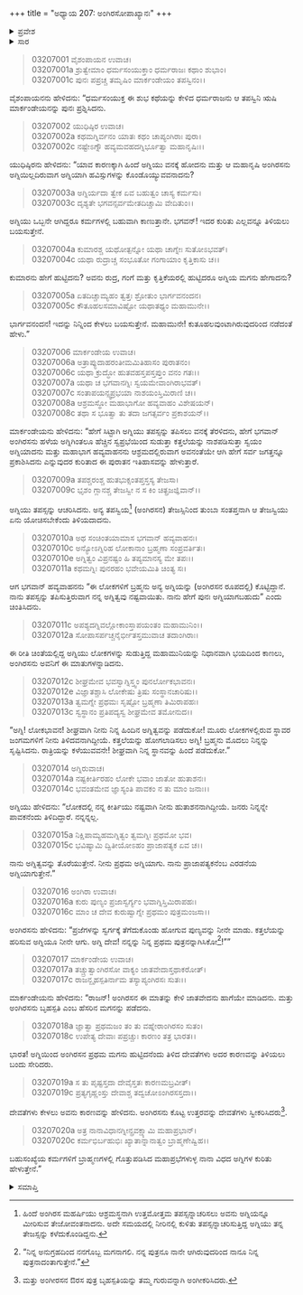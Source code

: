 +++
title = "ಅಧ್ಯಾಯ 207: ಅಂಗಿರಸೋಪಾಖ್ಯಾನಃ"
+++

<details><summary>ಪ್ರವೇಶ</summary>


।।   ಓಂ ಓಂ ನಮೋ ನಾರಾಯಣಾಯ।।   ಶ್ರೀ ವೇದವ್ಯಾಸಾಯ ನಮಃ ।।

ಶ್ರೀ ಕೃಷ್ಣದ್ವೈಪಾಯನ ವೇದವ್ಯಾಸ ವಿರಚಿತ  

**ಶ್ರೀ ಮಹಾಭಾರತ**

**ಆರಣ್ಯಕ ಪರ್ವ**

**ಮಾರ್ಕಂಡೇಯಸಮಸ್ಯಾ ಪರ್ವ**

**ಅಧ್ಯಾಯ 207**

</details>


<details><summary>ಸಾರ</summary>

ಯುಧಿಷ್ಠಿರನು ಕೇಳಲು ಮಾರ್ಕಂಡೇಯನು ಅಗ್ನಿ ಮತ್ತು ಸ್ಕಂದರ ಕುರಿತು ಕಥೆಯನ್ನು ಪ್ರಾರಂಭಿಸಿದುದು (1-8). ಅಗ್ನಿಯನ್ನು ಅಂಗಿರಸನು ತನ್ನ ಔರಸಪುತ್ರನನ್ನಾಗಿ ಸ್ವೀಕರಿಸಿದುದು (9-20).

</details>


> 03207001 ವೈಶಂಪಾಯನ ಉವಾಚ।  
03207001a ಶ್ರುತ್ವೇಮಾಂ ಧರ್ಮಸಂಯುಕ್ತಾಂ ಧರ್ಮರಾಜಃ ಕಥಾಂ ಶುಭಾಂ।  
03207001c ಪುನಃ ಪಪ್ರಚ್ಚ ತಮೃಷಿಂ ಮಾರ್ಕಂಡೇಯಂ ತಪಸ್ವಿನಂ।।

ವೈಶಂಪಾಯನನು ಹೇಳಿದನು: “ಧರ್ಮಸಂಯುಕ್ತ ಈ ಶುಭ ಕಥೆಯನ್ನು ಕೇಳಿದ ಧರ್ಮರಾಜನು ಆ ತಪಸ್ವಿನಿ ಋಷಿ ಮಾರ್ಕಂಡೇಯನನ್ನು ಪುನಃ ಪ್ರಶ್ನಿಸಿದನು.

> 03207002 ಯುಧಿಷ್ಠಿರ ಉವಾಚ।  
03207002a ಕಥಮಗ್ನಿರ್ವನಂ ಯಾತಃ ಕಥಂ ಚಾಪ್ಯಂಗಿರಾಃ ಪುರಾ।  
03207002c ನಷ್ಟೇಽಗ್ನೌ ಹವ್ಯಮವಹದಗ್ನಿರ್ಭೂತ್ವಾ ಮಹಾನೃಷಿಃ।।

ಯುಧಿಷ್ಠಿರನು ಹೇಳಿದನು: “ಯಾವ ಕಾರಣಕ್ಕಾಗಿ ಹಿಂದೆ ಅಗ್ನಿಯು ವನಕ್ಕೆ ಹೋದನು ಮತ್ತು ಆ ಮಹಾನೃಷಿ ಅಂಗಿರಸನು ಅಗ್ನಿಯಿಲ್ಲದಿರುವಾಗ ಅಗ್ನಿಯಾಗಿ ಹವಿಸ್ಸುಗಳನ್ನು ಕೊಂಡೊಯ್ಯುವವನಾದನು?

> 03207003a ಅಗ್ನಿರ್ಯದಾ ತ್ವೇಕ ಏವ ಬಹುತ್ವಂ ಚಾಸ್ಯ ಕರ್ಮಸು।  
03207003c ದೃಶ್ಯತೇ ಭಗವನ್ಸರ್ವಮೇತದಿಚ್ಚಾಮಿ ವೇದಿತುಂ।।

ಅಗ್ನಿಯು ಒಬ್ಬನೇ ಆಗಿದ್ದರೂ ಕರ್ಮಗಳಲ್ಲಿ ಬಹುವಾಗಿ ಕಾಣುತ್ತಾನೇ. ಭಗವನ್! ಇದರ ಕುರಿತು ಎಲ್ಲವನ್ನೂ ತಿಳಿಯಲು ಬಯಸುತ್ತೇನೆ.

> 03207004a ಕುಮಾರಶ್ಚ ಯಥೋತ್ಪನ್ನೋ ಯಥಾ ಚಾಗ್ನೇಃ ಸುತೋಽಭವತ್।  
03207004c ಯಥಾ ರುದ್ರಾಚ್ಚ ಸಂಭೂತೋ ಗಂಗಾಯಾಂ ಕೃತ್ತಿಕಾಸು ಚ।।

ಕುಮಾರನು ಹೇಗೆ ಹುಟ್ಟಿದನು? ಅವನು ರುದ್ರ, ಗಂಗೆ ಮತ್ತು ಕೃತ್ತಿಕೆಯರಲ್ಲಿ ಹುಟ್ಟಿದರೂ ಅಗ್ನಿಯ ಮಗನು ಹೇಗಾದನು?

> 03207005a ಏತದಿಚ್ಚಾಮ್ಯಹಂ ತ್ವತ್ತಃ ಶ್ರೋತುಂ ಭಾರ್ಗವನಂದನ।  
03207005c ಕೌತೂಹಲಸಮಾವಿಷ್ಟೋ ಯಥಾತಥ್ಯಂ ಮಹಾಮುನೇ।।

ಭಾರ್ಗವನಂದನ! ಇದನ್ನು ನಿನ್ನಿಂದ ಕೇಳಲು ಬಯಸುತ್ತೇನೆ. ಮಹಾಮುನೇ! ಕುತೂಹಲವುಂಟಾಗಿರುವುದರಿಂದ ನಡೆದಂತೆ ಹೇಳು.”

> 03207006 ಮಾರ್ಕಂಡೇಯ ಉವಾಚ।  
03207006a ಅತ್ರಾಪ್ಯುದಾಹರಂತೀಮಮಿತಿಹಾಸಂ ಪುರಾತನಂ।  
03207006c ಯಥಾ ಕ್ರುದ್ಧೋ ಹುತವಹಸ್ತಪಸ್ತಪ್ತುಂ ವನಂ ಗತಃ।।  
03207007a ಯಥಾ ಚ ಭಗವಾನಗ್ನಿಃ ಸ್ವಯಮೇವಾಂಗಿರಾಭವತ್।  
03207007c ಸಂತಾಪಯನ್ಸ್ವಪ್ರಭಯಾ ನಾಶಯಂಸ್ತಿಮಿರಾಣಿ ಚ।।   
03207008a ಆಶ್ರಮಸ್ಥೋ ಮಹಾಭಾಗೋ ಹವ್ಯವಾಹಂ ವಿಶೇಷಯನ್।  
03207008c ತಥಾ ಸ ಭೂತ್ವಾ ತು ತದಾ ಜಗತ್ಸರ್ವಂ ಪ್ರಕಾಶಯನ್।।

ಮಾರ್ಕಂಡೇಯನು ಹೇಳಿದನು: “ಹೇಗೆ ಸಿಟ್ಟಾಗಿ ಅಗ್ನಿಯು ತಪಸ್ಸನ್ನು ತಪಿಸಲು ವನಕ್ಕೆ ತೆರಳಿದನು, ಹೇಗೆ ಭಗವಾನ್ ಅಂಗಿರಸನು ಹಳೆಯ ಅಗ್ನಿಗಿಂತಲೂ ಹೆಚ್ಚಿನ ಸ್ವಪ್ರಭೆಯಿಂದ ಸುಡುತ್ತಾ ಕತ್ತಲೆಯನ್ನು ನಾಶಪಡಿಸುತ್ತಾ ಸ್ವಯಂ ಅಗ್ನಿಯಾದನು ಮತ್ತು ಮಹಾಭಾಗ ಹವ್ಯವಾಹನನು ಆಶ್ರಮದಲ್ಲಿರುವಾಗ ಅವನಂತೆಯೇ ಆಗಿ ಹೇಗೆ ಸರ್ವ ಜಗತ್ತನ್ನೂ ಪ್ರಕಾಶಿಸಿದನು ಎನ್ನುವುದರ ಕುರಿತಾದ ಈ ಪುರಾತನ ಇತಿಹಾಸವನ್ನು ಹೇಳುತ್ತಾರೆ.

> 03207009a ತಪಶ್ಚರಂಶ್ಚ ಹುತಭುಕ್ಸಂತಪ್ತಸ್ತಸ್ಯ ತೇಜಸಾ।  
03207009c ಭೃಶಂ ಗ್ಲಾನಶ್ಚ ತೇಜಸ್ವೀ ನ ಸ ಕಿಂ ಚಿತ್ಪ್ರಜಜ್ಞಿವಾನ್।।

ಅಗ್ನಿಯು ತಪಸ್ಸನ್ನು ಆಚರಿಸಿದನು. ಅನ್ಯ ತಪಸ್ವಿಯ[^1] (ಅಂಗಿರಸನ) ತೇಜಸ್ಸಿನಿಂದ ತುಂಬಾ ಸಂತಪ್ತನಾಗಿ ಆ ತೇಜಸ್ವಿಯು ಏನು ಯೋಚಿಸಬೇಕೆಂದು ತಿಳಿಯದಾದನು.

> 03207010a ಅಥ ಸಂಚಿಂತಯಾಮಾಸ ಭಗವಾನ್ ಹವ್ಯವಾಹನಃ।  
03207010c ಅನ್ಯೋಽಗ್ನಿರಿಹ ಲೋಕಾನಾಂ ಬ್ರಹ್ಮಣಾ ಸಂಪ್ರವರ್ತಿತಃ।  
03207010e ಅಗ್ನಿತ್ವಂ ವಿಪ್ರನಷ್ಟಂ ಹಿ ತಪ್ಯಮಾನಸ್ಯ ಮೇ ತಪಃ।।  
03207011a ಕಥಮಗ್ನಿಃ ಪುನರಹಂ ಭವೇಯಮಿತಿ ಚಿಂತ್ಯ ಸಃ।

ಆಗ ಭಗವಾನ್ ಹವ್ಯವಾಹನನು “ಈ ಲೋಕಗಳಿಗೆ ಬ್ರಹ್ಮನು ಅನ್ಯ ಅಗ್ನಿಯನ್ನು (ಅಂಗಿರಸನ ರೂಪದಲ್ಲಿ) ಕೊಟ್ಟಿದ್ದಾನೆ. ನಾನು ತಪಸ್ಸನ್ನು ತಪಿಸುತ್ತಿರುವಾಗ ನನ್ನ ಅಗ್ನಿತ್ವವು ನಷ್ಟವಾಯಿತು. ನಾನು ಹೇಗೆ ಪುನಃ ಅಗ್ನಿಯಾಗಬಹುದು” ಎಂದು ಚಿಂತಿಸಿದನು.

> 03207011c ಅಪಶ್ಯದಗ್ನಿವಲ್ಲೋಕಾಂಸ್ತಾಪಯಂತಂ ಮಹಾಮುನಿಂ।।  
03207012a ಸೋಪಾಸರ್ಪಚ್ಚನೈರ್ಭೀತಸ್ತಮುವಾಚ ತದಾಂಗಿರಾಃ।

ಈ ರೀತಿ ಚಿಂತೆಯಲ್ಲಿದ್ದ ಅಗ್ನಿಯು ಲೋಕಗಳನ್ನು ಸುಡುತ್ತಿದ್ದ ಮಹಾಮುನಿಯನ್ನು ನಿಧಾನವಾಗಿ ಭಯದಿಂದ ಕಾಣಲು, ಅಂಗಿರಸನು ಅವನಿಗೆ ಈ ಮಾತುಗಳನ್ನಾಡಿದನು.

> 03207012c ಶೀಘ್ರಮೇವ ಭವಸ್ವಾಗ್ನಿಸ್ತ್ವಂ ಪುನರ್ಲೋಕಭಾವನಃ।  
03207012e ವಿಜ್ಞಾತಶ್ಚಾಸಿ ಲೋಕೇಷು ತ್ರಿಷು ಸಂಸ್ಥಾನಚಾರಿಷು।।   
03207013a ತ್ವಮಗ್ನೇ ಪ್ರಥಮಃ ಸೃಷ್ಟೋ ಬ್ರಹ್ಮಣಾ ತಿಮಿರಾಪಹಃ।  
03207013c ಸ್ವಸ್ಥಾನಂ ಪ್ರತಿಪದ್ಯಸ್ವ ಶೀಘ್ರಮೇವ ತಮೋನುದ।।

“ಅಗ್ನಿ! ಲೋಕಭಾವನ! ಶೀಘ್ರವಾಗಿ ನೀನು ನಿನ್ನ ಹಿಂದಿನ ಅಗ್ನಿತ್ವವನ್ನು ಪಡೆದುಕೋ! ಮೂರು ಲೋಕಗಳಲ್ಲಿರುವ ಸ್ಥಾವರ ಜಂಗಮಗಳಿಗೆ ನೀನು ತಿಳಿದವನಾಗಿದ್ದೀಯೆ. ಕತ್ತಲೆಯನ್ನು ಹೋಗಲಾಡಿಸಲು ಅಗ್ನಿ! ಬ್ರಹ್ಮನು ಮೊದಲು ನಿನ್ನನ್ನು ಸೃಷ್ಟಿಸಿದನು. ರಾತ್ರಿಯನ್ನು ಕಳೆಯುವವನೇ! ಶೀಘ್ರವಾಗಿ ನಿನ್ನ ಸ್ಥಾನವನ್ನು ಹಿಂದೆ ಪಡೆದುಕೋ.”

> 03207014 ಅಗ್ನಿರುವಾಚ।  
03207014a ನಷ್ಟಕೀರ್ತಿರಹಂ ಲೋಕೇ ಭವಾಂ ಜಾತೋ ಹುತಾಶನಃ।  
03207014c ಭವಂತಮೇವ ಜ್ಞಾಸ್ಯಂತಿ ಪಾವಕಂ ನ ತು ಮಾಂ ಜನಾಃ।।

ಅಗ್ನಿಯು ಹೇಳಿದನು: “ಲೋಕದಲ್ಲಿ ನನ್ನ ಕೀರ್ತಿಯು ನಷ್ಟವಾಗಿ ನೀನು ಹುತಾಶನನಾಗಿದ್ದೀಯೆ. ಜನರು ನಿನ್ನನ್ನೇ ಪಾವಕನೆಂದು ತಿಳಿದಿದ್ದಾರೆ. ನನ್ನನ್ನಲ್ಲ.

> 03207015a ನಿಕ್ಷಿಪಾಮ್ಯಹಮಗ್ನಿತ್ವಂ ತ್ವಮಗ್ನಿಃ ಪ್ರಥಮೋ ಭವ।  
03207015c ಭವಿಷ್ಯಾಮಿ ದ್ವಿತೀಯೋಽಹಂ ಪ್ರಾಜಾಪತ್ಯಕ ಏವ ಚ।।

ನಾನು ಅಗ್ನಿತ್ವವನ್ನು ತೊರೆಯುತ್ತೇನೆ. ನೀನು ಪ್ರಥಮ ಅಗ್ನಿಯಾಗು. ನಾನು ಪ್ರಾಜಾಪತ್ಯಕನೆಂಬ ಎರಡನೆಯ ಅಗ್ನಿಯಾಗುತ್ತೇನೆ.”

> 03207016 ಅಂಗಿರಾ ಉವಾಚ।  
03207016a ಕುರು ಪುಣ್ಯಂ ಪ್ರಜಾಸ್ವರ್ಗ್ಯಂ ಭವಾಗ್ನಿಸ್ತಿಮಿರಾಪಹಃ।   
03207016c ಮಾಂ ಚ ದೇವ ಕುರುಷ್ವಾಗ್ನೇ ಪ್ರಥಮಂ ಪುತ್ರಮಂಜಸಾ।।

ಅಂಗಿರಸನು ಹೇಳಿದನು: “ಪ್ರಜೆಗಳನ್ನು ಸ್ವರ್ಗಕ್ಕೆ ತೆಗೆದುಕೊಂಡು ಹೋಗುವ ಪುಣ್ಯವನ್ನು ನೀನೇ ಮಾಡು. ಕತ್ತಲೆಯನ್ನು ಹರಿಸುವ ಅಗ್ನಿಯೂ ನೀನೇ ಆಗು. ಅಗ್ನಿ ದೇವ! ನನ್ನನ್ನು ನಿನ್ನ  ಪ್ರಥಮ ಪುತ್ರನನ್ನಾಗಿಸಿಕೋ[^2]!””

> 03207017 ಮಾರ್ಕಂಡೇಯ ಉವಾಚ।  
03207017a ತಚ್ಚ್ರುತ್ವಾಂಗಿರಸೋ ವಾಕ್ಯಂ ಜಾತವೇದಾಸ್ತಥಾಕರೋತ್।  
03207017c ರಾಜನ್ಬೃಹಸ್ಪತಿರ್ನಾಮ ತಸ್ಯಾಪ್ಯಂಗಿರಸಃ ಸುತಃ।।

ಮಾರ್ಕಂಡೇಯನು ಹೇಳಿದನು: “ರಾಜನ್! ಅಂಗಿರಸನ ಈ ಮಾತನ್ನು ಕೇಳಿ ಜಾತವೇದನು ಹಾಗೆಯೇ ಮಾಡಿದನು. ಮತ್ತು ಅಂಗಿರಸನು ಬೃಹಸ್ಪತಿ ಎಂಬ ಹೆಸರಿನ ಮಗನನ್ನು ಪಡೆದನು.

> 03207018a ಜ್ಞಾತ್ವಾ ಪ್ರಥಮಜಂ ತಂ ತು ವಹ್ನೇರಾಂಗಿರಸಂ ಸುತಂ।  
03207018c ಉಪೇತ್ಯ ದೇವಾಃ ಪಪ್ರಚ್ಚುಃ ಕಾರಣಂ ತತ್ರ ಭಾರತ।।

ಭಾರತ! ಅಗ್ನಿಯಿಂದ ಅಂಗಿರಸನ ಪ್ರಥಮ ಮಗನು ಹುಟ್ಟಿದನೆಂದು ತಿಳಿದ ದೇವತೆಗಳು ಅದರ ಕಾರಣವನ್ನು ತಿಳಿಯಲು ಬಂದು ಸೇರಿದರು.

> 03207019a ಸ ತು ಪೃಷ್ಟಸ್ತದಾ ದೇವೈಸ್ತತಃ ಕಾರಣಮಬ್ರವೀತ್।  
03207019c ಪ್ರತ್ಯಗೃಹ್ಣಂಸ್ತು ದೇವಾಶ್ಚ ತದ್ವಚೋಽಂಗಿರಸಸ್ತದಾ।।

ದೇವತೆಗಳು ಕೇಳಲು ಅವನು ಕಾರಣವನ್ನು ಹೇಳಿದನು. ಅಂಗಿರಸನು ಕೊಟ್ಟ ಉತ್ತರವನ್ನು ದೇವತೆಗಳು ಸ್ವೀಕರಿಸಿದರು[^3].

> 03207020a ಅತ್ರ ನಾನಾವಿಧಾನಗ್ನೀನ್ಪ್ರವಕ್ಷ್ಯಾಮಿ ಮಹಾಪ್ರಭಾನ್।  
03207020c ಕರ್ಮಭಿರ್ಬಹುಭಿಃ ಖ್ಯಾತಾನ್ನಾನಾತ್ವಂ ಬ್ರಾಹ್ಮಣೇಷ್ವಿಹ।।

ಬಹುಸಂಖ್ಯೆಯ ಕರ್ಮಗಳಿಗೆ ಬ್ರಾಹ್ಮಣಗಳಲ್ಲಿ ಗೊತ್ತುಪಡಿಸಿದ ಮಹಾಪ್ರಭೆಗಳುಳ್ಳ ನಾನಾ ವಿಧದ ಅಗ್ನಿಗಳ ಕುರಿತು ಹೇಳುತ್ತೇನೆ.”


<details><summary>ಸಮಾಪ್ತಿ</summary>


ಇತಿ ಶ್ರೀ ಮಹಾಭಾರತೇ ಆರಣ್ಯಕ ಪರ್ವಣಿ ಮಾರ್ಕಂಡೇಯಸಮಸ್ಯಾ ಪರ್ವಣಿ ಅಂಗಿರಸೋಪಾಖ್ಯಾನೇ ಸಪ್ತಾಧಿಕದ್ವಿಶತತಮೋಽಧ್ಯಾಯಃ।  
ಇದು ಮಹಾಭಾರತದ ಆರಣ್ಯಕ ಪರ್ವದಲ್ಲಿ ಮಾರ್ಕಂಡೇಯಸಮಸ್ಯಾ ಪರ್ವದಲ್ಲಿ ಅಂಗಿರಸೋಪಾಖ್ಯಾನದಲ್ಲಿ ಇನ್ನೂರಾಏಳನೆಯ ಅಧ್ಯಾಯವು.



</details>

[^1]: ಹಿಂದೆ ಅಂಗಿರಸ ಮಹರ್ಷಿಯು ಆಶ್ರಮಸ್ಥನಾಗಿ ಉತ್ತಮೋತ್ತಮ ತಪಸ್ಸನ್ನಾಚರಿಸಲು ಅವನು ಅಗ್ನಿಯನ್ನೂ ಮೀರಿಸುವ ತೇಜೋವಂತನಾದನು. ಅದೇ ಸಮಯದಲ್ಲಿ ನೀರಿನಲ್ಲಿ ಕುಳಿತು ತಪಸ್ಸನ್ನಾಚರಿಸುತ್ತಿದ್ದ ಅಗ್ನಿಯು ತನ್ನ ತೇಜಸ್ಸನ್ನು ಕಳೆದುಕೊಂಡಿದ್ದನು.

[^2]: “ನಿನ್ನ ಅನುಗ್ರಹದಿಂದ ನನಗೊಬ್ಬ ಮಗನಾಗಲಿ. ನನ್ನ ಪುತ್ರನೂ ನಾನೇ ಆಗಿರುವುದರಿಂದ ನಾನೂ ನಿನ್ನ ಪುತ್ರನಾದಂತಾಗುತ್ತೇನೆ.”

[^3]: ಮತ್ತು ಅಂಗೀರಸನ ಔರಸ ಪುತ್ರ ಬೃಹಸ್ಪತಿಯನ್ನು ತಮ್ಮ ಗುರುವನ್ನಾಗಿ ಅಂಗೀಕರಿಸಿದರು.

